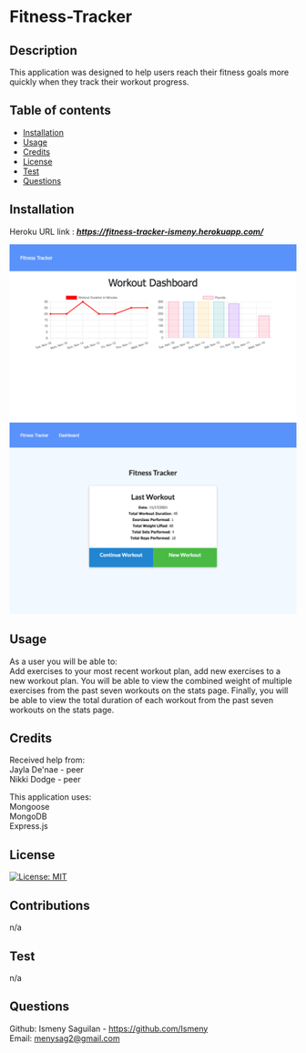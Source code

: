 # Fitness-Tracker

## Description
This application was designed to help users  reach their fitness goals more quickly when they track their workout progress.

## Table of contents
  - [Installation](#installation)
  - [Usage](#usage)
  - [Credits](#credits)
  - [License](#license)
  - [Test](#test)
  - [Questions](#questions)
  

## Installation
Heroku URL link  : ***https://fitness-tracker-ismeny.herokuapp.com/*** <br>

![Screenshot](assets/dashboard.png) <br>
![Screenshot](assets/stats.png) <br>


## Usage
As a user you will be able to: <br>
Add exercises to your most recent workout plan, add new exercises to a new workout plan. You will be able to view the combined weight of multiple exercises from the past seven workouts on the stats page. Finally, you will be able to view the total duration of each workout from the past seven workouts on the stats page.



## Credits
Received help from: <br>
Jayla De'nae - peer <br>
Nikki Dodge - peer <br>

This application uses: <br>
Mongoose <br>
MongoDB  <br>
Express.js  <br>



## License
[![License: MIT](https://img.shields.io/badge/License-MIT-yellow.svg)](https://opensource.org/licenses/MIT)

## Contributions
n/a
## Test
n/a
## Questions
Github: Ismeny Saguilan - https://github.com/Ismeny <br>
Email: menysag2@gmail.com
